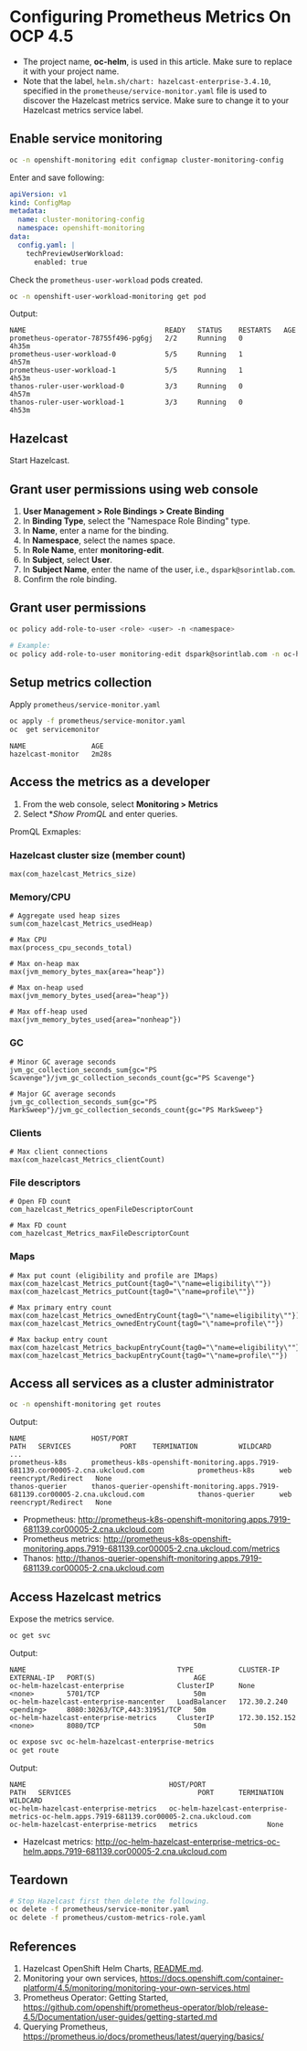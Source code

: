 # Configuring Prometheus Metrics On OCP 4.5

- The project name, **oc-helm**, is used in this article. Make sure to replace it with your project name.
- Note that the label, `helm.sh/chart: hazelcast-enterprise-3.4.10`, specified in the `prometheuse/service-monitor.yaml` file is used to discover the Hazelcast metrics service. Make sure to change it to your Hazelcast metrics service label.

## Enable service monitoring

```bash
oc -n openshift-monitoring edit configmap cluster-monitoring-config
```

Enter and save following:

```yaml
apiVersion: v1
kind: ConfigMap
metadata:
  name: cluster-monitoring-config
  namespace: openshift-monitoring
data:
  config.yaml: |
    techPreviewUserWorkload:
      enabled: true
```

Check the `prometheus-user-workload` pods created.

```bash
oc -n openshift-user-workload-monitoring get pod
```

Output:

```console
NAME                                  READY   STATUS    RESTARTS   AGE
prometheus-operator-78755f496-pg6gj   2/2     Running   0          4h35m
prometheus-user-workload-0            5/5     Running   1          4h57m
prometheus-user-workload-1            5/5     Running   1          4h53m
thanos-ruler-user-workload-0          3/3     Running   0          4h57m
thanos-ruler-user-workload-1          3/3     Running   0          4h53m
```

## Hazelcast

Start Hazelcast.

## Grant user permissions using web console

1. **User Management > Role Bindings > Create Binding**
2. In **Binding Type**, select the "Namespace Role Binding" type.
3. In **Name**, enter a name for the binding.
4. In **Namespace**, select the names space.
5. In **Role Name**, enter **monitoring-edit**.
6. In **Subject**, select **User**.
7. In **Subject Name**, enter the name of the user, i.e., `dspark@sorintlab.com`.
8. Confirm the role binding.

## Grant user permissions

```bash
oc policy add-role-to-user <role> <user> -n <namespace>

# Example:
oc policy add-role-to-user monitoring-edit dspark@sorintlab.com -n oc-helm
```

## Setup metrics collection

Apply `prometheus/service-monitor.yaml`

```bash
oc apply -f prometheus/service-monitor.yaml
oc  get servicemonitor
```

```console
NAME                AGE
hazelcast-monitor   2m28s
```

## Access the metrics as a developer

1. From the web console, select **Monitoring > Metrics**
2. Select **Show PromQL* and enter queries.

PromQL Exmaples:

### Hazelcast cluster size (member count)

```console
max(com_hazelcast_Metrics_size)
```

### Memory/CPU

```console
# Aggregate used heap sizes
sum(com_hazelcast_Metrics_usedHeap)

# Max CPU
max(process_cpu_seconds_total)

# Max on-heap max
max(jvm_memory_bytes_max{area="heap"})

# Max on-heap used
max(jvm_memory_bytes_used{area="heap"})

# Max off-heap used
max(jvm_memory_bytes_used{area="nonheap"})
```

### GC

```
# Minor GC average seconds
jvm_gc_collection_seconds_sum{gc="PS Scavenge"}/jvm_gc_collection_seconds_count{gc="PS Scavenge"}

# Major GC average seconds
jvm_gc_collection_seconds_sum{gc="PS MarkSweep"}/jvm_gc_collection_seconds_count{gc="PS MarkSweep"}
```

### Clients

```
# Max client connections
max(com_hazelcast_Metrics_clientCount)
```

### File descriptors

```
# Open FD count
com_hazelcast_Metrics_openFileDescriptorCount

# Max FD count
com_hazelcast_Metrics_maxFileDescriptorCount
```

### Maps

```
# Max put count (eligibility and profile are IMaps)
max(com_hazelcast_Metrics_putCount{tag0="\"name=eligibility\""})
max(com_hazelcast_Metrics_putCount{tag0="\"name=profile\""})

# Max primary entry count
max(com_hazelcast_Metrics_ownedEntryCount{tag0="\"name=eligibility\""})
max(com_hazelcast_Metrics_ownedEntryCount{tag0="\"name=profile\""})

# Max backup entry count
max(com_hazelcast_Metrics_backupEntryCount{tag0="\"name=eligibility\""})
max(com_hazelcast_Metrics_backupEntryCount{tag0="\"name=profile\""})
```

## Access all services as a cluster administrator

```bash
oc -n openshift-monitoring get routes
```

Output:

```console
NAME                HOST/PORT                                                                            PATH   SERVICES            PORT    TERMINATION          WILDCARD
...
prometheus-k8s      prometheus-k8s-openshift-monitoring.apps.7919-681139.cor00005-2.cna.ukcloud.com             prometheus-k8s      web     reencrypt/Redirect   None
thanos-querier      thanos-querier-openshift-monitoring.apps.7919-681139.cor00005-2.cna.ukcloud.com             thanos-querier      web     reencrypt/Redirect   None
```

- Propmetheus: http://prometheus-k8s-openshift-monitoring.apps.7919-681139.cor00005-2.cna.ukcloud.com
- Prometheus metrics: http://prometheus-k8s-openshift-monitoring.apps.7919-681139.cor00005-2.cna.ukcloud.com/metrics
- Thanos: http://thanos-querier-openshift-monitoring.apps.7919-681139.cor00005-2.cna.ukcloud.com

## Access Hazelcast metrics

Expose the metrics service.

```bash
oc get svc
```

Output:

```console
NAME                                     TYPE           CLUSTER-IP       EXTERNAL-IP   PORT(S)                        AGE
oc-helm-hazelcast-enterprise             ClusterIP      None             <none>        5701/TCP                       50m
oc-helm-hazelcast-enterprise-mancenter   LoadBalancer   172.30.2.240     <pending>     8080:30263/TCP,443:31951/TCP   50m
oc-helm-hazelcast-enterprise-metrics     ClusterIP      172.30.152.152   <none>        8080/TCP                       50m
```

```bash
oc expose svc oc-helm-hazelcast-enterprise-metrics
oc get route
```

Output:

```console
NAME                                   HOST/PORT                                                                                  PATH   SERVICES                               PORT      TERMINATION   WILDCARD
oc-helm-hazelcast-enterprise-metrics   oc-helm-hazelcast-enterprise-metrics-oc-helm.apps.7919-681139.cor00005-2.cna.ukcloud.com          oc-helm-hazelcast-enterprise-metrics   metrics                 None
```

- Hazelcast metrics: http://oc-helm-hazelcast-enterprise-metrics-oc-helm.apps.7919-681139.cor00005-2.cna.ukcloud.com

## Teardown

```bash
# Stop Hazelcast first then delete the following.
oc delete -f prometheus/service-monitor.yaml
oc delete -f prometheus/custom-metrics-role.yaml
```

## References

1. Hazelcast OpenShift Helm Charts, [README.md](README.md).
2. Monitoring your own services, https://docs.openshift.com/container-platform/4.5/monitoring/monitoring-your-own-services.html
3. Prometheus Operator: Getting Started, https://github.com/openshift/prometheus-operator/blob/release-4.5/Documentation/user-guides/getting-started.md
4. Querying Prometheus, https://prometheus.io/docs/prometheus/latest/querying/basics/

